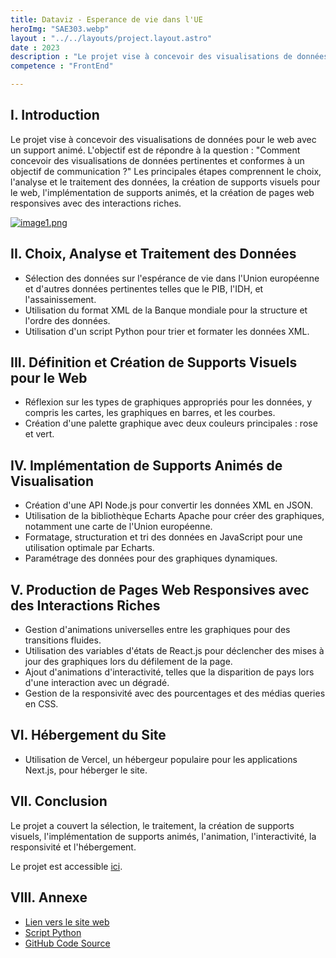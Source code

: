 ```yaml
---
title: Dataviz - Esperance de vie dans l'UE
heroImg: "SAE303.webp"
layout : "../../layouts/project.layout.astro"
date : 2023
description : "Le projet vise à concevoir des visualisations de données pour le web avec un support animé. L'objectif est de répondre à la question : 'Comment concevoir des visualisations de données pertinentes et conformes à un objectif de communication ?'    Les principales étapes comprennent le choix, l'analyse et le traitement des données, la création de supports visuels pour le web, l'implémentation de supports animés, et la création de pages web responsives avec des interactions riches."
competence : "FrontEnd"

---
```

## I. Introduction

Le projet vise à concevoir des visualisations de données pour le web avec un support animé. L'objectif est de répondre à la question : "Comment concevoir des visualisations de données pertinentes et conformes à un objectif de communication ?" Les principales étapes comprennent le choix, l'analyse et le traitement des données, la création de supports visuels pour le web, l'implémentation de supports animés, et la création de pages web responsives avec des interactions riches.

[![image1.png](/img/datavizEsperanceVieUe/image1.png)](https://dataviz-esperance-vie-ue.antocrea.dev)

## II. Choix, Analyse et Traitement des Données

- Sélection des données sur l'espérance de vie dans l'Union européenne et d'autres données pertinentes telles que le PIB, l'IDH, et l'assainissement.
- Utilisation du format XML de la Banque mondiale pour la structure et l'ordre des données.
- Utilisation d'un script Python pour trier et formater les données XML.

## III. Définition et Création de Supports Visuels pour le Web

- Réflexion sur les types de graphiques appropriés pour les données, y compris les cartes, les graphiques en barres, et les courbes.
- Création d'une palette graphique avec deux couleurs principales : rose et vert.

## IV. Implémentation de Supports Animés de Visualisation

- Création d'une API Node.js pour convertir les données XML en JSON.
- Utilisation de la bibliothèque Echarts Apache pour créer des graphiques, notamment une carte de l'Union européenne.
- Formatage, structuration et tri des données en JavaScript pour une utilisation optimale par Echarts.
- Paramétrage des données pour des graphiques dynamiques.

## V. Production de Pages Web Responsives avec des Interactions Riches

- Gestion d'animations universelles entre les graphiques pour des transitions fluides.
- Utilisation des variables d'états de React.js pour déclencher des mises à jour des graphiques lors du défilement de la page.
- Ajout d'animations d'interactivité, telles que la disparition de pays lors d'une interaction avec un dégradé.
- Gestion de la responsivité avec des pourcentages et des médias queries en CSS.

## VI. Hébergement du Site

- Utilisation de Vercel, un hébergeur populaire pour les applications Next.js, pour héberger le site.

## VII. Conclusion

Le projet a couvert la sélection, le traitement, la création de supports visuels, l'implémentation de supports animés, l'animation, l'interactivité, la responsivité et l'hébergement.

Le projet est accessible [ici](https://dataviz-esperance-vie-ue.antocrea.dev).

## VIII. Annexe

- [Lien vers le site web](https://dataviz-esperance-vie-ue.antocrea.dev)
- [Script Python](https://github.com/antoCreaDev/SAE303-DATAVIZ/blob/main/public/main.py)
- [GitHub Code Source](https://github.com/antoCreaDev/SAE303-DATAVIZ)
